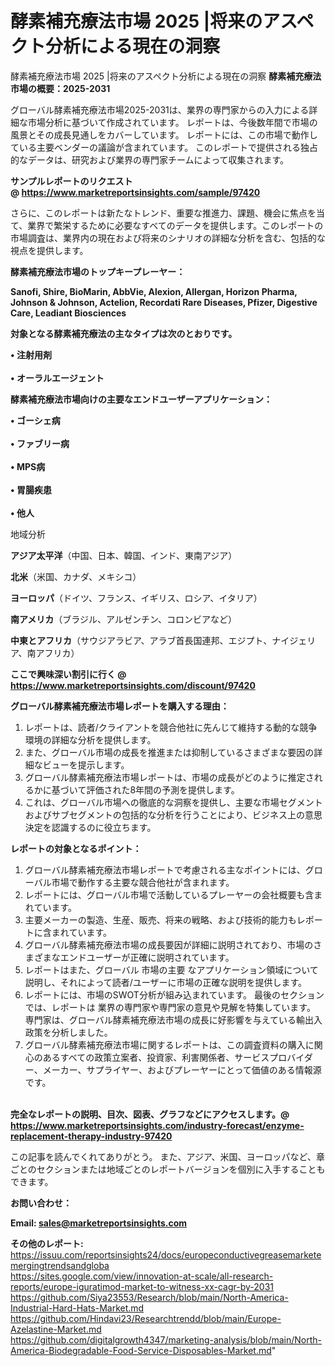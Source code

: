 # 酵素補充療法市場 2025 |将来のアスペクト分析による現在の洞察
酵素補充療法市場 2025 |将来のアスペクト分析による現在の洞察
<strong><b>酵素補充療法市場の概要：2025-2031</b></strong>

グローバル酵素補充療法市場2025-2031は、業界の専門家からの入力による詳細な市場分析に基づいて作成されています。 レポートは、今後数年間で市場の風景とその成長見通しをカバーしています。 レポートには、この市場で動作している主要ベンダーの議論が含まれています。 このレポートで提供される独占的なデータは、研究および業界の専門家チームによって収集されます。

<strong>サンプルレポートのリクエスト @ <a href=https://www.marketreportsinsights.com/sample/97420>https://www.marketreportsinsights.com/sample/97420</a></strong>

さらに、このレポートは新たなトレンド、重要な推進力、課題、機会に焦点を当て、業界で繁栄するために必要なすべてのデータを提供します。このレポートの市場調査は、業界内の現在および将来のシナリオの詳細な分析を含む、包括的な視点を提供します。

<strong>酵素補充療法市場のトップキープレーヤー：</strong>

<strong>Sanofi, Shire, BioMarin, AbbVie, Alexion, Allergan, Horizon Pharma, Johnson & Johnson, Actelion, Recordati Rare Diseases, Pfizer, Digestive Care, Leadiant Biosciences</strong>

<strong><b>対象となる酵素補充療法の主なタイプは次のとおりです。</b></strong>

<strong>• 注射用剤<br><br>• オーラルエージェント</strong>

<strong><b>酵素補充療法市場向けの主要なエンドユーザーアプリケーション：</b></strong>

<strong>• ゴーシェ病<br><br>• ファブリー病<br><br>• MPS病<br><br>• 胃腸疾患<br><br>• 他人</strong>

 地域分析

<strong><b>アジア太平洋</b></strong>（中国、日本、韓国、インド、東南アジア）

<strong><b>北米</b></strong>（米国、カナダ、メキシコ）

<strong><b>ヨーロッパ</b></strong>（ドイツ、フランス、イギリス、ロシア、イタリア）

<strong><b>南アメリカ</b></strong>（ブラジル、アルゼンチン、コロンビアなど）

<strong><b>中東とアフリカ</b></strong>（サウジアラビア、アラブ首長国連邦、エジプト、ナイジェリア、南アフリカ）

<strong>ここで興味深い割引に行く @ <a href=https://www.marketreportsinsights.com/discount/97420>https://www.marketreportsinsights.com/discount/97420</a></strong>

<strong><b>グローバル酵素補充療法市場レポートを購入する理由：</b></strong>
<ol>
  <li>レポートは、読者/クライアントを競合他社に先んじて維持する動的な競争環境の詳細な分析を提供します。</li>
  <li>また、グローバル市場の成長を推進または抑制しているさまざまな要因の詳細なビューを提示します。</li>
  <li>グローバル酵素補充療法市場レポートは、市場の成長がどのように推定されるかに基づいて評価された8年間の予測を提供します。</li>
  <li>これは、グローバル市場への徹底的な洞察を提供し、主要な市場セグメントおよびサブセグメントの包括的な分析を行うことにより、ビジネス上の意思決定を認識するのに役立ちます。</li>
</ol>
<strong><b>レポートの対象となるポイント：</b></strong>
<ol>
  <li>グローバル酵素補充療法市場レポートで考慮される主なポイントには、グローバル市場で動作する主要な競合他社が含まれます。</li>
  <li>レポートには、グローバル市場で活動しているプレーヤーの会社概要も含まれています。</li>
  <li>主要メーカーの製造、生産、販売、将来の戦略、および技術的能力もレポートに含まれています。</li>
  <li>グローバル酵素補充療法市場の成長要因が詳細に説明されており、市場のさまざまなエンドユーザーが正確に説明されています。</li>
  <li>レポートはまた、グローバル 市場の主要 なアプリケーション領域について説明し、それによって読者/ユーザーに市場の正確な説明を提供します。</li>
  <li>レポートには、市場のSWOT分析が組み込まれています。 最後のセクションでは、レポートは 業界の専門家や専門家の意見や見解を特集しています。 専門家は、グローバル酵素補充療法市場の成長に好影響を与えている輸出入政策を分析しました。</li>
  <li>グローバル酵素補充療法市場に関するレポートは、この調査資料の購入に関心のあるすべての政策立案者、投資家、利害関係者、サービスプロバイダー、メーカー、サプライヤー、およびプレーヤーにとって価値のある情報源です。</li>
</ol><br>
<strong>完全なレポートの説明、目次、図表、グラフなどにアクセスします。@ <a href=https://www.marketreportsinsights.com/industry-forecast/enzyme-replacement-therapy-industry-97420>https://www.marketreportsinsights.com/industry-forecast/enzyme-replacement-therapy-industry-97420</a></strong>

この記事を読んでくれてありがとう。 また、アジア、米国、ヨーロッパなど、章ごとのセクションまたは地域ごとのレポートバージョンを個別に入手することもできます。

<strong><b>お問い合わせ：</b></strong>

<strong>Email: </strong><a href=mailto:sales@marketreportsinsights.com><strong>sales@marketreportsinsights.com</strong></a>

<strong>その他のレポート:</strong>
<br>
<a href=https://issuu.com/reportsinsights24/docs/europeconductivegreasemarketemergingtrendsandgloba>https://issuu.com/reportsinsights24/docs/europeconductivegreasemarketemergingtrendsandgloba</a>
<br>
<a href=https://sites.google.com/view/innovation-at-scale/all-research-reports/europe-iguratimod-market-to-witness-xx-cagr-by-2031>https://sites.google.com/view/innovation-at-scale/all-research-reports/europe-iguratimod-market-to-witness-xx-cagr-by-2031</a>
<br>
<a href=https://github.com/Siya23553/Research/blob/main/North-America-Industrial-Hard-Hats-Market.md>https://github.com/Siya23553/Research/blob/main/North-America-Industrial-Hard-Hats-Market.md</a>
<br>
<a href=https://github.com/Hindavi23/Researchtrendd/blob/main/Europe-Azelastine-Market.md>https://github.com/Hindavi23/Researchtrendd/blob/main/Europe-Azelastine-Market.md</a>
<br>
<a href=https://github.com/digitalgrowth4347/marketing-analysis/blob/main/North-America-Biodegradable-Food-Service-Disposables-Market.md>https://github.com/digitalgrowth4347/marketing-analysis/blob/main/North-America-Biodegradable-Food-Service-Disposables-Market.md</a>"
